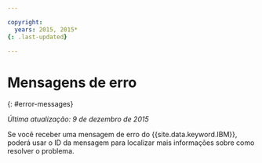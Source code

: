 ```yaml
---

copyright:
  years: 2015, 2015*
{: .last-updated}

---
```



# Mensagens de erro
{: #error-messages}

*Última atualização: 9 de dezembro de 2015*

Se você receber uma mensagem de erro do {{site.data.keyword.IBM}},
poderá usar o ID da mensagem para localizar mais informações sobre como resolver
o problema. 

